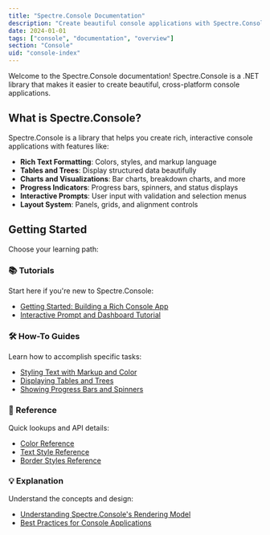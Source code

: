 ```yaml
---
title: "Spectre.Console Documentation"
description: "Create beautiful console applications with Spectre.Console"
date: 2024-01-01
tags: ["console", "documentation", "overview"]
section: "Console"
uid: "console-index"
---
```


Welcome to the Spectre.Console documentation! Spectre.Console is a .NET library that makes it easier to create beautiful, cross-platform console applications.

## What is Spectre.Console?

Spectre.Console is a library that helps you create rich, interactive console applications with features like:

- **Rich Text Formatting**: Colors, styles, and markup language
- **Tables and Trees**: Display structured data beautifully
- **Charts and Visualizations**: Bar charts, breakdown charts, and more
- **Progress Indicators**: Progress bars, spinners, and status displays
- **Interactive Prompts**: User input with validation and selection menus
- **Layout System**: Panels, grids, and alignment controls

## Getting Started

Choose your learning path:

### 📚 Tutorials
Start here if you're new to Spectre.Console:
- [Getting Started: Building a Rich Console App](/console/tutorials/getting-started-building-rich-console-app)
- [Interactive Prompt and Dashboard Tutorial](/console/tutorials/interactive-prompt-and-dashboard-tutorial)

### 🛠️ How-To Guides
Learn how to accomplish specific tasks:
- [Styling Text with Markup and Color](/console/how-to/styling-text-with-markup-and-color)
- [Displaying Tables and Trees](/console/how-to/displaying-tables-and-trees)
- [Showing Progress Bars and Spinners](/console/how-to/showing-progress-bars-and-spinners)

### 📖 Reference
Quick lookups and API details:
- [Color Reference](/console/reference/color-reference)
- [Text Style Reference](/console/reference/text-style-reference)
- [Border Styles Reference](/console/reference/border-styles-reference)

### 💡 Explanation
Understand the concepts and design:
- [Understanding Spectre.Console's Rendering Model](/console/explanation/understanding-rendering-model)
- [Best Practices for Console Applications](/console/explanation/best-practices-for-console-applications)